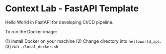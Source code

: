 # Context Lab - FastAPI Template

Hello World in FastAPI for developing CI/CD pipeline.

To run the Docker image:

(1) install Docker on your machine
(2) Change directory into `helloworld_api`.
(3) run `./local_docker.sh`
